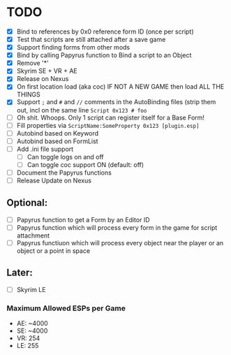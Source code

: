 # TODO

- [x] Bind to references by 0x0 reference form ID (once per script)
- [x] Test that scripts are still attached after a save game
- [x] Support finding forms from other mods
- [x] Bind by calling Papyrus function to Bind a script to an Object
- [x] Remove '*'
- [x] Skyrim SE + VR + AE
- [x] Release on Nexus
- [x] On first location load (aka coc) IF NOT A NEW GAME then load ALL THE THINGS
- [x] Support `;` and `#` and `//` comments in the AutoBinding files (strip them out, incl on the same line `Script 0x123 # foo`
- [ ] Oh shit. Whoops. Only 1 script can register itself for a Base Form!
- [ ] Fill properties via `ScriptName:SomeProperty 0x123 [plugin.esp]`
- [ ] Autobind based on Keyword
- [ ] Autobind based on FormList
- [ ] Add .ini file support
  - [ ] Can toggle logs on and off
  - [ ] Can toggle coc support ON (default: off)
- [ ] Document the Papyrus functions
- [ ] Release Update on Nexus

## Optional:
- [ ] Papyrus function to get a Form by an Editor ID
- [ ] Papyrus function which will process every form in the game for script attachment
- [ ] Papyrus functiuon which will process every object near the player or an object or a point in space

## Later:
- [ ] Skyrim LE

### Maximum Allowed ESPs per Game

- AE: ~4000
- SE: ~4000
- VR: 254
- LE: 255


